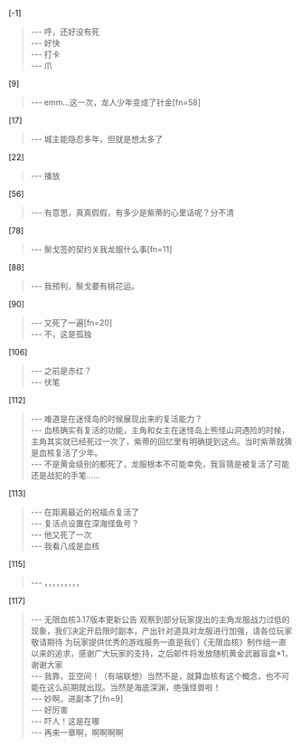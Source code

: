 
[-1] 
>--- 呼，还好没有死<br>
>--- 好快<br>
>--- 打卡<br>
>--- 爪<br>

[9] 
>--- emm…这一次，龙人少年变成了针金[fn=58]<br>

[17] 
>--- 城主能隐忍多年，但就是想太多了<br>

[22] 
>--- 播放<br>

[56] 
>--- 有意思，真真假假，有多少是紫蒂的心里话呢？分不清<br>

[78] 
>--- 鬃戈签的契约关我龙服什么事[fn=11]<br>

[88] 
>--- 我预判，鬃戈要有桃花运。<br>

[90] 
>--- 又死了一遍[fn=20]<br>
>--- 不，这是孤独<br>

[106] 
>--- 之前是赤红？<br>
>--- 伏笔<br>

[112] 
>--- 难道是在迷怪岛的时候展现出来的复活能力？<br>
>--- 血核确实有复活的功能，主角和女主在迷怪岛上熊怪山洞遇险的时候，主角其实就已经死过一次了，紫蒂的回忆里有明确提到这点。当时紫蒂就猜是血核复活了少年。<br>
>--- 不是黄金级别的都死了，龙服根本不可能幸免，我盲猜是被复活了可能还是战犯的手笔……<br>

[113] 
>--- 在距离最近的祝福点复活了<br>
>--- 复活点设置在深海怪鱼号？<br>
>--- 他又死了一次<br>
>--- 我看八成是血核<br>

[115] 
>--- ，，，，，，，，，<br>

[117] 
>--- 无限血核3.17版本更新公告
观察到部分玩家提出的主角龙服战力过低的现象，我们决定开启限时副本，产出针对道具对龙服进行加强，请各位玩家敬请期待
为玩家提供优秀的游戏服务一直是我们《无限血核》制作组一直以来的追求，感谢广大玩家的支持，之后邮件将发放随机黄金武器盲盒*1，谢谢大家<br>
>--- 我靠，亚空间！（有端联想）当然不是，就算血核有这个概念，也不可能在这么前期就出现。当然是海底深渊，绝强怪兽啦！<br>
>--- 妙啊，进副本了[fn=9]<br>
>--- 好厉害<br>
>--- 吓人！这是在哪<br>
>--- 再来一章啊，啊啊啊啊<br>
